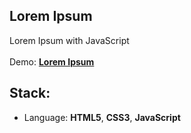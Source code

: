 ## Lorem Ipsum

Lorem Ipsum with JavaScript<br>
<br>
Demo: **[Lorem Ipsum](https://dejanv91.github.io/15-Lorem-Ipsum/index.html)**

## Stack:
* Language: **HTML5**, **CSS3**, **JavaScript**
